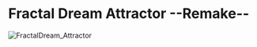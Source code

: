 # Fractal Dream Attractor --Remake--

![FractalDream_Attractor](https://user-images.githubusercontent.com/36861752/85953261-0eacb580-b9aa-11ea-91ee-9e0e67ab8afa.png)
